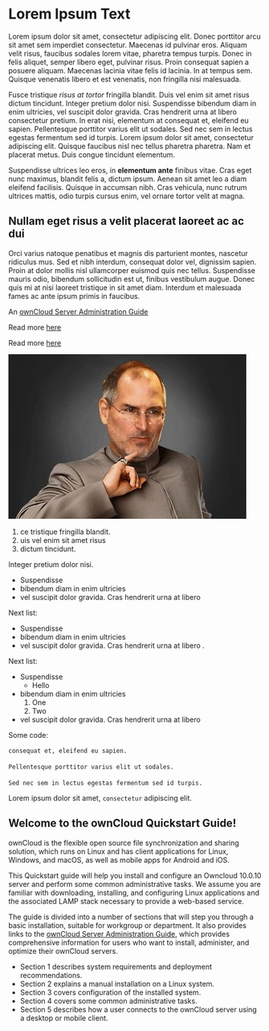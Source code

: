 # Lorem Ipsum Text
Lorem ipsum dolor sit amet, consectetur adipiscing elit. Donec porttitor arcu sit amet sem imperdiet consectetur. Maecenas id pulvinar
eros. Aliquam velit risus, faucibus sodales lorem vitae, pharetra tempus turpis. Donec in felis aliquet, semper libero eget, pulvinar
risus. Proin consequat sapien a posuere aliquam. Maecenas lacinia vitae felis id lacinia. In at tempus sem. Quisque venenatis libero
et est venenatis, non fringilla nisi malesuada.

Fusce tristique _risus at tortor_ fringilla blandit. Duis vel enim sit amet risus dictum tincidunt. Integer pretium dolor nisi. Suspendisse
bibendum diam in enim ultricies, vel suscipit dolor gravida. Cras hendrerit urna at libero consectetur pretium. In erat nisi, elementum
at consequat et, eleifend eu sapien. Pellentesque porttitor varius elit ut sodales. Sed nec sem in lectus egestas fermentum sed id turpis.
Lorem ipsum dolor sit amet, consectetur adipiscing elit. Quisque faucibus nisl nec tellus pharetra pharetra. Nam et placerat metus. 
Duis congue tincidunt elementum.

Suspendisse ultrices leo eros, in **elementum ante** finibus vitae. Cras eget nunc maximus, blandit felis a, dictum ipsum. Aenean sit amet
leo a diam eleifend facilisis. Quisque in accumsan nibh. Cras vehicula, nunc rutrum ultrices mattis, odio turpis cursus enim, vel ornare
tortor velit at magna. 

## Nullam eget risus a velit placerat laoreet ac ac dui ##

Orci varius natoque penatibus et magnis dis parturient montes,
nascetur ridiculus mus. Sed et nibh interdum, consequat dolor vel, dignissim sapien. Proin at dolor mollis nisl ullamcorper euismod quis
nec tellus. Suspendisse mauris odio, bibendum sollicitudin est ut, finibus vestibulum augue. Donec quis mi at nisi laoreet tristique in
sit amet diam. Interdum et malesuada fames ac ante ipsum primis in faucibus. 

An [ownCloud Server Administration Guide](https://doc.owncloud.org/server/administration_manual/index.html)

Read more [here](./index.html)

Read more [here](index.html)

![Dr Evil](./dr-evil.jpg)

1. ce tristique fringilla blandit.
2. uis vel enim sit amet risus
3. dictum tincidunt. 


Integer pretium dolor nisi. 

* Suspendisse
* bibendum diam in enim ultricies
* vel suscipit dolor gravida. Cras hendrerit urna at libero 

Next list:

* Suspendisse
* bibendum diam in enim ultricies
* vel suscipit dolor gravida. Cras hendrerit urna at libero . 

Next list:

* Suspendisse
   * Hello
* bibendum diam in enim ultricies
   1. One
   1. Two
* vel suscipit dolor gravida. Cras hendrerit urna at libero

Some code:

    consequat et, eleifend eu sapien.

    Pellentesque porttitor varius elit ut sodales.

    Sed nec sem in lectus egestas fermentum sed id turpis.

Lorem ipsum dolor sit amet, `consectetur` adipiscing elit.

## Welcome to the ownCloud Quickstart Guide! 

ownCloud is the flexible open source file synchronization and sharing solution, which runs on Linux and has client applications for Linux, Windows, and macOS, as well as mobile apps for Android and iOS. 

This Quickstart guide will help you install and configure an Owncloud 10.0.10 server and perform some common administrative tasks. We assume you are familiar with downloading, installing, and configuring Linux applications and the associated LAMP stack necessary to provide a web-based service.

The guide is divided into a number of sections that will step you through a basic installation, suitable for workgroup or department. It also provides links to the [ownCloud Server Administration Guide](https://doc.owncloud.org/server/administration_manual/index.html), which provides comprehensive information for users who want to install, administer, and optimize their ownCloud servers. 

- Section 1 describes system requirements and deployment recommendations.
- Section 2 explains a manual installation on a Linux system.
- Section 3 covers configuration of the installed system.
- Section 4 covers some common administrative tasks.
- Section 5 describes how a user connects to the ownCloud server using a desktop or mobile client. 


